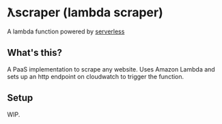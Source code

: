 # ƛscraper (lambda scraper)

A lambda function powered by [serverless](https://serverless.com)

## What's this?

A PaaS implementation to scrape any website. Uses Amazon Lambda and sets up an http endpoint on cloudwatch to trigger the function.

## Setup

WIP.
